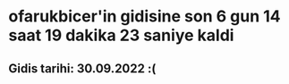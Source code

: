 # ofarukbicer'in gidisine son 6 gun 14 saat 19 dakika 23 saniye kaldi

## Gidis tarihi: 30.09.2022 :(